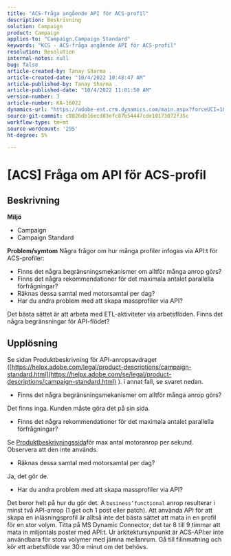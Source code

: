 ```yaml
---
title: "ACS-fråga angående API för ACS-profil"
description: Beskrivning
solution: Campaign
product: Campaign
applies-to: "Campaign,Campaign Standard"
keywords: "KCS - ACS-fråga angående API för ACS-profil"
resolution: Resolution
internal-notes: null
bug: false
article-created-by: Tanay Sharma .
article-created-date: "10/4/2022 10:48:47 AM"
article-published-by: Tanay Sharma .
article-published-date: "10/4/2022 11:01:50 AM"
version-number: 3
article-number: KA-16022
dynamics-url: "https://adobe-ent.crm.dynamics.com/main.aspx?forceUCI=1&pagetype=entityrecord&etn=knowledgearticle&id=c2ea181f-d243-ed11-bba2-0022480868ff"
source-git-commit: c8826db16ecd83efc87b54447cde10173072f35c
workflow-type: tm+mt
source-wordcount: '295'
ht-degree: 5%

---
```


# [ACS] Fråga om API för ACS-profil

## Beskrivning

<b>Miljö</b>
- Campaign
- Campaign Standard



<b>Problem/symtom</b>
Några frågor om hur många profiler infogas via API:t för ACS-profiler:

- Finns det några begränsningsmekanismer om alltför många anrop görs?
- Finns det några rekommendationer för det maximala antalet parallella förfrågningar?
- Räknas dessa samtal med motorsamtal per dag?
- Har du andra problem med att skapa massprofiler via API?


Det bästa sättet är att arbeta med ETL-aktiviteter via arbetsflöden. Finns det några begränsningar för API-flödet?


## Upplösning


Se sidan Produktbeskrivning för API-anropsavdraget ([https://helpx.adobe.com/legal/product-descriptions/campaign-standard.html](https://helpx.adobe.com/se/legal/product-descriptions/campaign-standard.html) ). i annat fall, se svaret nedan.



- Finns det några begränsningsmekanismer om alltför många anrop görs?


Det finns inga. Kunden måste göra det på sin sida.

- Finns det några rekommendationer för det maximala antalet parallella förfrågningar?


Se [Produktbeskrivningssida](https://helpx.adobe.com/se/legal/product-descriptions/campaign-standard.html#)för max antal motoranrop per sekund. Observera att den inte används.

- Räknas dessa samtal med motorsamtal per dag?


Ja, det gör de.

- Har du andra problem med att skapa massprofiler via API?


Det beror helt på hur du gör det. A `business’functional` anrop resulterar i minst två API-anrop (1 get och 1 post eller patch). Att använda API för att skapa en inläsningsprofil är alltså inte det bästa sättet att mata in en profil för en stor volym. Titta på MS Dynamic Connector; det tar 8 till 9 timmar att mata in miljontals poster med API:t. Ur arkitektursynpunkt är ACS-API:er inte användbara för stora volymer med jämna mellanrum. Gå till filinmatning och kör ett arbetsflöde var 30:e minut om det behövs.
